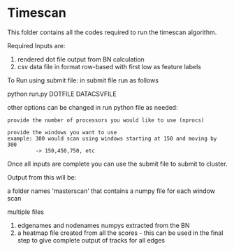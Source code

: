 # Timescan

This folder contains all the codes required to run the timescan algorithm.


Required Inputs are:

1. rendered dot file output from BN calculation
2. csv data file in format row-based with first low as feature labels

To Run using submit file:
in submit file run as follows

python run.py DOTFILE DATACSVFILE



other options can be changed in run python file as needed:

    provide the number of processors you would like to use (nprocs)

    provide the windows you want to use
    example: 300 would scan using windows starting at 150 and moving by 300
             -> 150,450,750, etc

Once all inputs are complete you can use the submit file to submit to cluster.

Output from this will be:

a folder names 'masterscan' that contains a numpy file for each window scan

multiple files
1. edgenames and nodenames numpys extracted from the BN
2. a heatmap file created from all the scores - this can be used in the final step to give complete output of tracks for all edges


